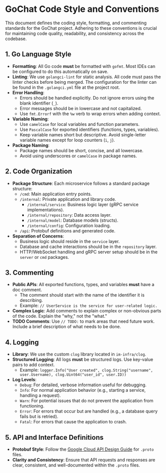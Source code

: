 # GoChat Code Style and Conventions

This document defines the coding style, formatting, and commenting standards for the GoChat project. Adhering to these conventions is crucial for maintaining code quality, readability, and consistency across the codebase.

## 1. Go Language Style

-   **Formatting**: All Go code **must** be formatted with `gofmt`. Most IDEs can be configured to do this automatically on save.
-   **Linting**: We use `golangci-lint` for static analysis. All code must pass the linter checks before being merged. The configuration for the linter can be found in the `.golangci.yml` file at the project root.
-   **Error Handling**:
    -   Errors should be handled explicitly. Do not ignore errors using the blank identifier (`_`).
    -   Error messages should be in lowercase and not capitalized.
    -   Use `fmt.Errorf` with the `%w` verb to wrap errors when adding context.
-   **Variable Naming**:
    -   Use `camelCase` for local variables and function parameters.
    -   Use `PascalCase` for exported identifiers (functions, types, variables).
    -   Keep variable names short but descriptive. Avoid single-letter variable names except for loop counters (`i`, `j`).
-   **Package Naming**:
    -   Package names should be short, concise, and all lowercase.
    -   Avoid using underscores or `camelCase` in package names.

## 2. Code Organization

-   **Package Structure**: Each microservice follows a standard package structure:
    -   `/cmd`: Main application entry points.
    -   `/internal`: Private application and library code.
        -   `/internal/service`: Business logic layer (gRPC service implementations).
        -   `/internal/repository`: Data access layer.
        -   `/internal/model`: Database models (structs).
        -   `/internal/config`: Configuration loading.
    -   `/api`: Protobuf definitions and generated code.
-   **Separation of Concerns**:
    -   Business logic should reside in the `service` layer.
    -   Database and cache interactions should be in the `repository` layer.
    -   HTTP/WebSocket handling and gRPC server setup should be in the `server` or `cmd` packages.

## 3. Commenting

-   **Public APIs**: All exported functions, types, and variables **must** have a doc comment.
    -   The comment should start with the name of the identifier it is describing.
    -   Example: `// UserService is the service for user-related logic.`
-   **Complex Logic**: Add comments to explain complex or non-obvious parts of the code. Explain the "why," not the "what."
-   **TODO Comments**: Use `// TODO:` to mark areas that need future work. Include a brief description of what needs to be done.

## 4. Logging

-   **Library**: We use the custom `clog` library located in `im-infra/clog`.
-   **Structured Logging**: All logs **must** be structured logs. Use key-value pairs to add context.
    -   Example: `logger.Info("User created", clog.String("username", user.Username), clog.Uint64("user_id", user.ID))`
-   **Log Levels**:
    -   `Debug`: For detailed, verbose information useful for debugging.
    -   `Info`: For normal application behavior (e.g., starting a service, handling a request).
    -   `Warn`: For potential issues that do not prevent the application from functioning.
    -   `Error`: For errors that occur but are handled (e.g., a database query fails but is retried).
    -   `Fatal`: For errors that cause the application to crash.

## 5. API and Interface Definitions

-   **Protobuf Style**: Follow the [Google Cloud API Design Guide](https://cloud.google.com/apis/design/style_guide) for `.proto` files.
-   **Clarity and Consistency**: Ensure that API requests and responses are clear, consistent, and well-documented within the `.proto` files.
